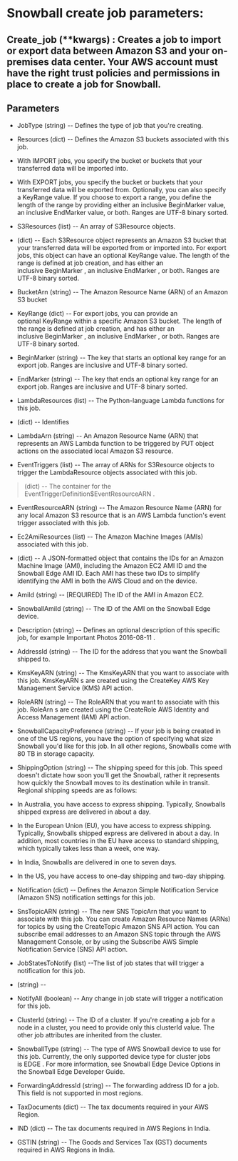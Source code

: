 # Snowball create job parameters:

## Create_job (**kwargs) : Creates a job to import or export data between Amazon S3 and your on-premises data center. Your AWS account must have the right trust policies and permissions in place to create a job for Snowball.
 
Parameters
----------

* JobType (string) -- Defines the type of job that you're creating.

* Resources (dict) --
Defines the Amazon S3 buckets associated with this job.

* With IMPORT jobs, you specify the bucket or buckets that your transferred data will be imported into.

* With EXPORT jobs, you specify the bucket or buckets that your transferred data will be exported from. Optionally, you can also specify 
a KeyRange value. If you choose to export a range, you define the length of the range by providing either an inclusive BeginMarker value, an inclusive EndMarker value, or both. Ranges are UTF-8 binary sorted.

* S3Resources (list) --
   An array of S3Resource objects.

* (dict) --
Each S3Resource object represents an Amazon S3 bucket that your transferred data will be exported from or imported into. For export jobs, this object can have an optional KeyRange value. The length of the range is defined at job creation, and has either an inclusive BeginMarker , an inclusive EndMarker , or both. Ranges are UTF-8 binary sorted.

* BucketArn (string) --
      The Amazon Resource Name (ARN) of an Amazon S3 bucket
      
* KeyRange (dict) --
For export jobs, you can provide an optional KeyRange within a specific Amazon S3 bucket. The length of the range is defined at job creation, and has either an inclusive BeginMarker , an inclusive EndMarker , or both. Ranges are UTF-8 binary sorted.

* BeginMarker (string) --
The key that starts an optional key range for an export job. Ranges are inclusive and UTF-8 binary sorted.

* EndMarker (string) --
The key that ends an optional key range for an export job. Ranges are inclusive and UTF-8 binary sorted.

* LambdaResources (list) --
   The Python-language Lambda functions for this job.

* (dict) --
      Identifies

* LambdaArn (string) --
An Amazon Resource Name (ARN) that represents an AWS Lambda function to be triggered by PUT object actions on the associated local Amazon S3 resource.

* EventTriggers (list) --
The array of ARNs for S3Resource objects to trigger the LambdaResource objects associated with this job.
> (dict) --
      The container for the EventTriggerDefinition$EventResourceARN .

* EventResourceARN (string) --
The Amazon Resource Name (ARN) for any local Amazon S3 resource that is an AWS Lambda function's event trigger associated with this job.

* Ec2AmiResources (list) --
   The Amazon Machine Images (AMIs) associated with this job.

* (dict) --
A JSON-formatted object that contains the IDs for an Amazon Machine Image (AMI), including the Amazon EC2 AMI ID and the Snowball Edge AMI ID. Each AMI has these two IDs to simplify identifying the AMI in both the AWS Cloud and on the device.

* AmiId (string) -- [REQUIRED]
      The ID of the AMI in Amazon EC2.

* SnowballAmiId (string) --
      The ID of the AMI on the Snowball Edge device.

* Description (string) -- Defines an optional description of this specific job, for example Important Photos 2016-08-11 .

* AddressId (string) -- The ID for the address that you want the Snowball shipped to.

* KmsKeyARN (string) -- The KmsKeyARN that you want to associate with this job. KmsKeyARN s are created using the CreateKey AWS Key Management Service (KMS) API action.

* RoleARN (string) -- The RoleARN that you want to associate with this job. RoleArn s are created using the CreateRole AWS Identity and Access Management (IAM) API action.

* SnowballCapacityPreference (string) -- If your job is being created in one of the US regions, you have the option of specifying what size Snowball you'd like for this job. In all other regions, Snowballs come with 80 TB in storage capacity.

* ShippingOption (string) --
The shipping speed for this job. This speed doesn't dictate how soon you'll get the Snowball, rather it represents how quickly the Snowball moves to its destination while in transit. Regional shipping speeds are as follows:

* In Australia, you have access to express shipping. Typically, Snowballs shipped express are delivered in about a day.
* In the European Union (EU), you have access to express shipping. Typically, Snowballs shipped express are delivered in about a day. In addition, most countries in the EU have access to standard shipping, which typically takes less than a week, one way.
* In India, Snowballs are delivered in one to seven days.
* In the US, you have access to one-day shipping and two-day shipping.

* Notification (dict) -- Defines the Amazon Simple Notification Service (Amazon SNS) notification settings for this job.

* SnsTopicARN (string) --
The new SNS TopicArn that you want to associate with this job. You can create Amazon Resource Names (ARNs) for topics by using the CreateTopic Amazon SNS API action.
You can subscribe email addresses to an Amazon SNS topic through the AWS Management Console, or by using the Subscribe AWS Simple Notification Service (SNS) API action.

* JobStatesToNotify (list) --The list of job states that will trigger a notification for this job.

* (string) --

* NotifyAll (boolean) -- Any change in job state will trigger a notification for this job.

* ClusterId (string) -- The ID of a cluster. If you're creating a job for a node in a cluster, you need to provide only this clusterId value. The other job attributes are inherited from the cluster.

* SnowballType (string) --
The type of AWS Snowball device to use for this job. Currently, the only supported device type for cluster jobs is EDGE .
For more information, see Snowball Edge Device Options in the Snowball Edge Developer Guide.

* ForwardingAddressId (string) -- The forwarding address ID for a job. This field is not supported in most regions.

* TaxDocuments (dict) -- The tax documents required in your AWS Region.

* IND (dict) -- The tax documents required in AWS Regions in India.

* GSTIN (string) -- The Goods and Services Tax (GST) documents required in AWS Regions in India.


